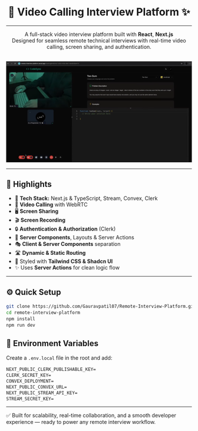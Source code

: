 <h1 align="center">🎥 Video Calling Interview Platform ✨</h1>

---
<p align="center">
  A full-stack video interview platform built with <b>React</b>, <b>Next.js</b> <br />
  Designed for seamless remote technical interviews with real-time video calling, screen sharing, and authentication.
  <br /><br />
</p>

![Demo App](https://github.com/Gauravpatil07/Remote-Interview-Platform/blob/0842a81934a59c14f25430169f061de77e00debf/Screenshot.png)

---

## 🌟 Highlights

- 🚀 **Tech Stack:** Next.js & TypeScript, Stream, Convex, Clerk  
- 🎥 **Video Calling** with WebRTC  
- 🖥️ **Screen Sharing**  
- 🎬 **Screen Recording**  
- 🔒 **Authentication & Authorization** (Clerk)  
- 🧠 **Server Components**, Layouts & Server Actions  
- 🎭 **Client & Server Components** separation  
- 🛣️ **Dynamic & Static Routing**  
- 🎨 Styled with **Tailwind CSS & Shadcn UI**  
- ✨ Uses **Server Actions** for clean logic flow

---

## ⚙️ Quick Setup

```bash
git clone https://github.com/Gauravpatil07/Remote-Interview-Platform.git
cd remote-interview-platform
npm install
npm run dev
````

## 🔐 Environment Variables

Create a `.env.local` file in the root and add:

```env
NEXT_PUBLIC_CLERK_PUBLISHABLE_KEY=
CLERK_SECRET_KEY=
CONVEX_DEPLOYMENT=
NEXT_PUBLIC_CONVEX_URL=
NEXT_PUBLIC_STREAM_API_KEY=
STREAM_SECRET_KEY=
```

---

✅ Built for scalability, real-time collaboration, and a smooth developer experience — ready to power any remote interview workflow.
